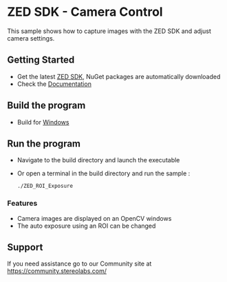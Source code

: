 # ZED SDK - Camera Control

This sample shows how to capture images with the ZED SDK and adjust camera settings.

## Getting Started
- Get the latest [ZED SDK](https://www.stereolabs.com/developers/release/), NuGet packages are automatically downloaded
 - Check the [Documentation](https://www.stereolabs.com/docs/)

## Build the program
 - Build for [Windows](https://www.stereolabs.com/docs/app-development/cpp/windows/)
 
## Run the program
- Navigate to the build directory and launch the executable
- Or open a terminal in the build directory and run the sample :

      ./ZED_ROI_Exposure

### Features

 - Camera images are displayed on an OpenCV windows
 - The auto exposure using an ROI can be changed


## Support
If you need assistance go to our Community site at https://community.stereolabs.com/